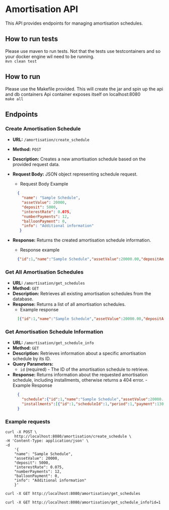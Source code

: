 # Amortisation API

This API provides endpoints for managing amortisation schedules.

## How to run tests

Please use maven to run tests. Not that the tests use testcontainers and so your docker engine wil need to be running.<br>
```mvn clean test```

## How to run
Please use the Makefile provided. This will create the jar and spin up the api and db containers
Api container exposes itself on localhost:8080<br>
```make all```

## Endpoints

### Create Amortisation Schedule
- **URL:** `/amortisation/create_schedule`
- **Method:** `POST`
- **Description:** Creates a new amortisation schedule based on the provided request data.
- **Request Body:** JSON object representing schedule request.
  - Request Body Example
  ```json
    {
      "name": "Sample Schedule",
      "assetValue": 20000,
      "deposit": 5000,
      "interestRate": 0.075,
      "numberPayments": 12,
      "balloonPayment": 0,
      "info": "Additional information"
     }
  ```
  
- **Response:** Returns the created amortisation schedule information.
  - Response example
  ```json
    {"id":1,"name":"Sample Schedule","assetValue":20000.00,"depositAmount":5000.00,"balloonPayment":0.00,"info":"Additional information here","periodPayment":1301.36,"totalInterest":616.35,"totalPayment":15616.35}
  ```

### Get All Amortisation Schedules
- **URL:** `/amortisation/get_schedules`
- **Method:** `GET`
- **Description:** Retrieves all existing amortisation schedules from the database.
- **Response:** Returns a list of all amortisation schedules.
  - Example response
  ```json
    [{"id":1,"name":"Sample Schedule","assetValue":20000.00,"depositAmount":5000.00,"balloonPayment":0.00,"info":"Additional information here","periodPayment":1301.36,"totalInterest":616.35,"totalPayment":15616.35},{"id":2,"name":"Sample Schedule","assetValue":20000.00,"depositAmount":5000.00,"balloonPayment":2000.00,"info":"Additional information here","periodPayment":1140.34,"totalInterest":684.16,"totalPayment":15684.16}]
    ```

### Get Amortisation Schedule Information
- **URL:** `/amortisation/get_schedule_info`
- **Method:** `GET`
- **Description:** Retrieves information about a specific amortisation schedule by its ID.
- **Query Parameters:**
    - `id` (required) - The ID of the amortisation schedule to retrieve.
- **Response:** Returns information about the requested amortisation schedule, including installments, otherwise returns a 404 error.
    -Example Response
    ```json
      {
        "schedule":{"id":1,"name":"Sample Schedule","assetValue":20000.00,"depositAmount":5000.00,"balloonPayment":0.00,"info":"Additional information here","periodPayment":1301.36,"totalInterest":616.35,"totalPayment":15616.35},
        "installments":[{"id":1,"scheduleId":1,"period":1,"payment":1301.36,"principle":1207.61,"interest":93.75,"balance":13792.39},{"id":2,"scheduleId":1,"period":2,"payment":1301.36,"principle":1215.16,"interest":86.20,"balance":12577.23},{"id":3,"scheduleId":1,"period":3,"payment":1301.36,"principle":1222.75,"interest":78.61,"balance":11354.48},{"id":4,"scheduleId":1,"period":4,"payment":1301.36,"principle":1230.39,"interest":70.97,"balance":10124.09},{"id":5,"scheduleId":1,"period":5,"payment":1301.36,"principle":1238.08,"interest":63.28,"balance":8886.01},{"id":6,"scheduleId":1,"period":6,"payment":1301.36,"principle":1245.82,"interest":55.54,"balance":7640.19},{"id":7,"scheduleId":1,"period":7,"payment":1301.36,"principle":1253.61,"interest":47.75,"balance":6386.58},{"id":8,"scheduleId":1,"period":8,"payment":1301.36,"principle":1261.44,"interest":39.92,"balance":5125.14},{"id":9,"scheduleId":1,"period":9,"payment":1301.36,"principle":1269.33,"interest":32.03,"balance":3855.81},{"id":10,"scheduleId":1,"period":10,"payment":1301.36,"principle":1277.26,"interest":24.10,"balance":2578.55},{"id":11,"scheduleId":1,"period":11,"payment":1301.36,"principle":1285.24,"interest":16.12,"balance":1293.31},{"id":12,"scheduleId":1,"period":12,"payment":1301.39,"principle":1293.31,"interest":8.08,"balance":0.00}]
      }
    ```
  
### Example requests

```
curl -X POST \
    http://localhost:8080/amortisation/create_schedule \
-H 'Content-Type: application/json' \
-d
    '{
    "name": "Sample Schedule",
    "assetValue": 20000,
    "deposit": 5000,
    "interestRate": 0.075,
    "numberPayments": 12,
    "balloonPayment": 0,
    "info": "Additional information"
    }'
```

```
curl -X GET http://localhost:8080/amortisation/get_schedules
```

```
curl -X GET http://localhost:8080/amortisation/get_schedule_info?id=1
```
